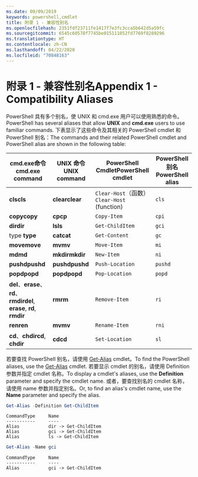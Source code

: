 ```yaml
---
ms.date: 09/09/2019
keywords: powershell,cmdlet
title: 附录 1 - 兼容性别名
ms.openlocfilehash: 2351fdf23711fe1417f7e3fc3cca5b642d5a59fc
ms.sourcegitcommit: 6545c60578f7745be015111052fd7769f8289296
ms.translationtype: HT
ms.contentlocale: zh-CN
ms.lasthandoff: 04/22/2020
ms.locfileid: "70848163"
---
```

# <a name="appendix-1---compatibility-aliases"></a><span data-ttu-id="fb585-103">附录 1 - 兼容性别名</span><span class="sxs-lookup"><span data-stu-id="fb585-103">Appendix 1 - Compatibility Aliases</span></span>

<span data-ttu-id="fb585-104">PowerShell 具有多个别名，使 UNIX  和 cmd.exe  用户可以使用熟悉的命令。</span><span class="sxs-lookup"><span data-stu-id="fb585-104">PowerShell has several aliases that allow **UNIX** and **cmd.exe** users to use familiar commands.</span></span>
<span data-ttu-id="fb585-105">下表显示了这些命令及其相关的 PowerShell cmdlet 和 PowerShell 别名：</span><span class="sxs-lookup"><span data-stu-id="fb585-105">The commands and their related PowerShell cmdlet and PowerShell alias are shown in the following table:</span></span>

|<span data-ttu-id="fb585-106">cmd.exe命令</span><span class="sxs-lookup"><span data-stu-id="fb585-106">cmd.exe command</span></span>|<span data-ttu-id="fb585-107">UNIX 命令</span><span class="sxs-lookup"><span data-stu-id="fb585-107">UNIX command</span></span>|<span data-ttu-id="fb585-108">PowerShell Cmdlet</span><span class="sxs-lookup"><span data-stu-id="fb585-108">PowerShell cmdlet</span></span>|<span data-ttu-id="fb585-109">PowerShell 别名</span><span class="sxs-lookup"><span data-stu-id="fb585-109">PowerShell alias</span></span>|
|---------------|----------------|--------------|------------|
|<span data-ttu-id="fb585-110">**cls**</span><span class="sxs-lookup"><span data-stu-id="fb585-110">**cls**</span></span>|<span data-ttu-id="fb585-111">**clear**</span><span class="sxs-lookup"><span data-stu-id="fb585-111">**clear**</span></span>|<span data-ttu-id="fb585-112">`Clear-Host`（函数）</span><span class="sxs-lookup"><span data-stu-id="fb585-112">`Clear-Host` (function)</span></span>|`cls`|
|<span data-ttu-id="fb585-113">**copy**</span><span class="sxs-lookup"><span data-stu-id="fb585-113">**copy**</span></span>|<span data-ttu-id="fb585-114">**cp**</span><span class="sxs-lookup"><span data-stu-id="fb585-114">**cp**</span></span>|`Copy-Item`|`cpi`|
|<span data-ttu-id="fb585-115">**dir**</span><span class="sxs-lookup"><span data-stu-id="fb585-115">**dir**</span></span>|<span data-ttu-id="fb585-116">**ls**</span><span class="sxs-lookup"><span data-stu-id="fb585-116">**ls**</span></span>|`Get-ChildItem`|`gci`|
|<span data-ttu-id="fb585-117">type </span><span class="sxs-lookup"><span data-stu-id="fb585-117">**type**</span></span>|<span data-ttu-id="fb585-118">**cat**</span><span class="sxs-lookup"><span data-stu-id="fb585-118">**cat**</span></span>|`Get-Content`|`gc`|
|<span data-ttu-id="fb585-119">**move**</span><span class="sxs-lookup"><span data-stu-id="fb585-119">**move**</span></span>|<span data-ttu-id="fb585-120">**mv**</span><span class="sxs-lookup"><span data-stu-id="fb585-120">**mv**</span></span>|`Move-Item`|`mi`|
|<span data-ttu-id="fb585-121">**md**</span><span class="sxs-lookup"><span data-stu-id="fb585-121">**md**</span></span>|<span data-ttu-id="fb585-122">**mkdir**</span><span class="sxs-lookup"><span data-stu-id="fb585-122">**mkdir**</span></span>|`New-Item`|`ni`|
|<span data-ttu-id="fb585-123">**pushd**</span><span class="sxs-lookup"><span data-stu-id="fb585-123">**pushd**</span></span>|<span data-ttu-id="fb585-124">**pushd**</span><span class="sxs-lookup"><span data-stu-id="fb585-124">**pushd**</span></span>|`Push-Location`|`pushd`|
|<span data-ttu-id="fb585-125">**popd**</span><span class="sxs-lookup"><span data-stu-id="fb585-125">**popd**</span></span>|<span data-ttu-id="fb585-126">**popd**</span><span class="sxs-lookup"><span data-stu-id="fb585-126">**popd**</span></span>|`Pop-Location`|`popd`|
|<span data-ttu-id="fb585-127">**del**、**erase**、**rd**、**rmdir**</span><span class="sxs-lookup"><span data-stu-id="fb585-127">**del**, **erase**, **rd**, **rmdir**</span></span>|<span data-ttu-id="fb585-128">**rm**</span><span class="sxs-lookup"><span data-stu-id="fb585-128">**rm**</span></span>|`Remove-Item`|`ri`|
|<span data-ttu-id="fb585-129">**ren**</span><span class="sxs-lookup"><span data-stu-id="fb585-129">**ren**</span></span>|<span data-ttu-id="fb585-130">**mv**</span><span class="sxs-lookup"><span data-stu-id="fb585-130">**mv**</span></span>|`Rename-Item`|`rni`|
|<span data-ttu-id="fb585-131">**cd**、**chdir**</span><span class="sxs-lookup"><span data-stu-id="fb585-131">**cd**, **chdir**</span></span>|<span data-ttu-id="fb585-132">**cd**</span><span class="sxs-lookup"><span data-stu-id="fb585-132">**cd**</span></span>|`Set-Location`|`sl`|

<span data-ttu-id="fb585-133">若要查找 PowerShell 别名，请使用 [Get-Alias](/powershell/module/Microsoft.PowerShell.Utility/Get-Alias) cmdlet。</span><span class="sxs-lookup"><span data-stu-id="fb585-133">To find the PowerShell aliases, use the [Get-Alias](/powershell/module/Microsoft.PowerShell.Utility/Get-Alias) cmdlet.</span></span> <span data-ttu-id="fb585-134">若要显示 cmdlet 的别名，请使用 Definition  参数并指定 cmdlet 名称。</span><span class="sxs-lookup"><span data-stu-id="fb585-134">To display a cmdlet's aliases, use the **Definition** parameter and specify the cmdlet name.</span></span>
<span data-ttu-id="fb585-135">或者，要查找别名的 cmdlet 名称，请使用 name  参数并指定别名。</span><span class="sxs-lookup"><span data-stu-id="fb585-135">Or, to find an alias's cmdlet name, use the **Name** parameter and specify the alias.</span></span>

```powershell
Get-Alias -Definition Get-ChildItem
```

```Output
CommandType     Name
-----------     ----
Alias           dir -> Get-ChildItem
Alias           gci -> Get-ChildItem
Alias           ls -> Get-ChildItem
```

```powershell
Get-Alias -Name gci
```

```Output
CommandType     Name
-----------     ----
Alias           gci -> Get-ChildItem
```

